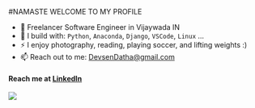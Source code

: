 #NAMASTE WELCOME TO MY PROFILE

- 🏢 Freelancer Software Engineer  in Vijaywada IN
- 🧰 I build with: `Python`, `Anaconda`, `Django`, `VSCode`, `Linux` ...
- ⚡ I enjoy photography, reading, playing soccer, and lifting weights :)
- 📫 Reach out to me: DevsenDatha@gmail.com

#### Reach me at [LinkedIn](www.linkedin.com/in/devsendatha/)

<img src="https://github-readme-stats.vercel.app/api?username=Devsendatha&&show_icons=true&title_color=ffffff&icon_color=bb2acf&text_color=daf7dc&bg_color=151515">
